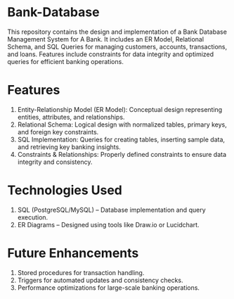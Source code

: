 # Bank-Database
This repository contains the design and implementation of a Bank Database Management System for A Bank. It includes an ER Model, Relational Schema, and SQL Queries for managing customers, accounts, transactions, and loans. Features include constraints for data integrity and optimized queries for efficient banking operations. 
# Features
1. Entity-Relationship Model (ER Model): Conceptual design representing entities, attributes, and relationships.
2. Relational Schema: Logical design with normalized tables, primary keys, and foreign key constraints.
3. SQL Implementation: Queries for creating tables, inserting sample data, and retrieving key banking insights.
4. Constraints & Relationships: Properly defined constraints to ensure data integrity and consistency.
# Technologies Used
1. SQL (PostgreSQL/MySQL) – Database implementation and query execution.
2. ER Diagrams – Designed using tools like Draw.io or Lucidchart.
# Future Enhancements
1. Stored procedures for transaction handling.
2. Triggers for automated updates and consistency checks.
3. Performance optimizations for large-scale banking operations.
